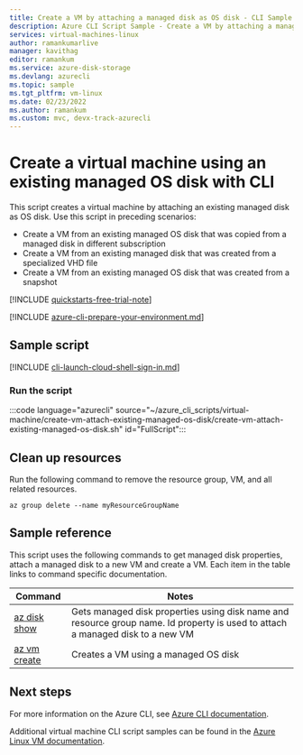 ```yaml
---
title: Create a VM by attaching a managed disk as OS disk - CLI Sample
description: Azure CLI Script Sample - Create a VM by attaching a managed disk as OS disk
services: virtual-machines-linux
author: ramankumarlive
manager: kavithag
editor: ramankum
ms.service: azure-disk-storage
ms.devlang: azurecli
ms.topic: sample
ms.tgt_pltfrm: vm-linux
ms.date: 02/23/2022
ms.author: ramankum
ms.custom: mvc, devx-track-azurecli
---
```


# Create a virtual machine using an existing managed OS disk with CLI

This script creates a virtual machine by attaching an existing managed disk as OS disk. Use this script in preceding scenarios:

* Create a VM from an existing managed OS disk that was copied from a managed disk in different subscription
* Create a VM from an existing managed disk that was created from a specialized VHD file
* Create a VM from an existing managed OS disk that was created from a snapshot

[!INCLUDE [quickstarts-free-trial-note](~/reusable-content/ce-skilling/azure/includes/quickstarts-free-trial-note.md)]

[!INCLUDE [azure-cli-prepare-your-environment.md](~/reusable-content/azure-cli/azure-cli-prepare-your-environment.md)]

## Sample script

[!INCLUDE [cli-launch-cloud-shell-sign-in.md](~/reusable-content/ce-skilling/azure/includes/cli-launch-cloud-shell-sign-in.md)]

### Run the script

:::code language="azurecli" source="~/azure_cli_scripts/virtual-machine/create-vm-attach-existing-managed-os-disk/create-vm-attach-existing-managed-os-disk.sh" id="FullScript":::

## Clean up resources

Run the following command to remove the resource group, VM, and all related resources.

```azurecli-interactive
az group delete --name myResourceGroupName
```

## Sample reference

This script uses the following commands to get managed disk properties, attach a managed disk to a new VM and create a VM. Each item in the table links to command specific documentation.

| Command | Notes |
|---|---|
| [az disk show](/cli/azure/disk) | Gets managed disk properties using disk name and resource group name. Id property is used to attach a managed disk to a new VM |
| [az vm create](/cli/azure/vm) | Creates a VM using a managed OS disk |

## Next steps

For more information on the Azure CLI, see [Azure CLI documentation](/cli/azure).

Additional virtual machine CLI script samples can be found in the [Azure Linux VM documentation](../linux/cli-samples.md?toc=%2fazure%2fvirtual-machines%2flinux%2ftoc.json).
